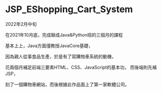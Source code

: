 # JSP_EShopping_Cart_System
2022年2月中旬

在2021年10月底，完成聯成Java&Python班的三個月的課程

基本上上，Java方面僅教授JavaCore基礎，

因為親人從事食品生產，於是有了寫購物車系統的動機，

花兩個月補足前端三要素HTML、CSS、JavaScript的基本功， 而後端則先補JSP，

刻了一個購物車網站，而後根據此作品面上了第一家軟體公司。
